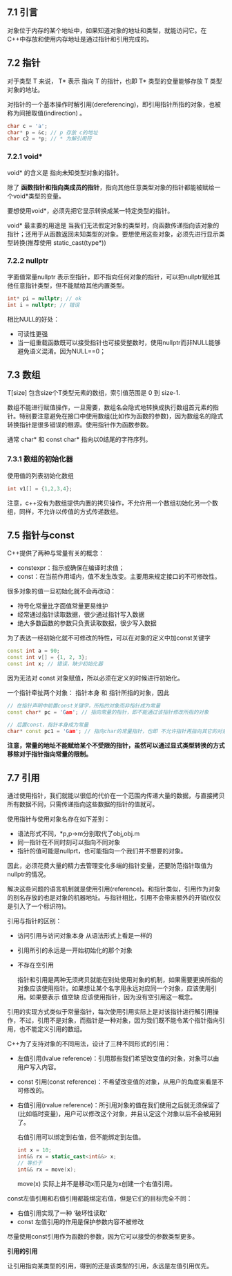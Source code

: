 ## 7.1 引言

对象位于内存的某个地址中，如果知道对象的地址和类型，就能访问它。在C++中存放和使用内存地址是通过指针和引用完成的。

## 7.2 指针

对于类型 T 来说， T* 表示 指向 T 的指针，也即 T* 类型的变量能够存放 T 类型对象的地址。

对指针的一个基本操作时解引用(dereferencing)，即引用指针所指的对象，也被称为间接取值(indirection) 。

```c++
char c = 'a';
char* p = &c; // p 存放 c的地址
char c2 = *p; // * 为解引用符
```

### 7.2.1 void*

void* 的含义是 指向未知类型对象的指针。

除了 **函数指针和指向类成员的指针**，指向其他任意类型对象的指针都能被赋给一个void*类型的变量。

要想使用void*，必须先把它显示转换成某一特定类型的指针。

void* 最主要的用途是 当我们无法假定对象的类型时，向函数传递指向该对象的指针；还用于从函数返回未知类型的对象。要想使用这些对象，必须先进行显示类型转换(推荐使用 static_cast(type*))

### 7.2.2 nullptr

字面值常量nullptr 表示空指针，即不指向任何对象的指针，可以把nullptr赋给其他任意指针类型，但不能赋给其他内置类型。

```c++
int* pi = nullptr; // ok
int i = nullptr; // 错误 
```

相比NULL的好处：

* 可读性更强
* 当一组重载函数既可以接受指针也可接受整数时，使用nullptr而非NULL能够避免语义混淆。因为NULL==0；

## 7.3 数组

T[size] 包含size个T类型元素的数组，索引值范围是 0 到 size-1.

数组不能进行赋值操作，一旦需要，数组名会隐式地转换成执行数组首元素的指针。特别要注意避免在接口中使用数组(比如作为函数的参数)，因为数组名的隐式转换指针是很多错误的根源。使用指针作为函数参数。

通常 char* 和 const char* 指向以0结尾的字符序列。

### 7.3.1 数组的初始化器

使用值的列表初始化数组

```c++
int v1[] = {1,2,3,4};
```

注意，c++没有为数组提供内置的拷贝操作，不允许用一个数组初始化另一个数组，同样，不允许以传值的方式传递数组。

## 7.5 指针与const

C++提供了两种与常量有关的概念：

* constexpr：指示或确保在编译时求值；
* const：在当前作用域内，值不发生改变。主要用来规定接口的不可修改性。

很多对象的值一旦初始化就不会再改动：

* 符号化常量比字面值常量更易维护
* 经常通过指针读取数据，很少通过指针写入数据
* 绝大多数函数的参数只负责读取数据，很少写入数据

为了表达一经初始化就不可修改的特性，可以在对象的定义中加const关键字

```c++
const int a = 90;
const int v[] = {1, 2, 3};
const int x; // 错误，缺少初始化器
```

因为无法对 const 对象赋值，所以必须在定义的时候进行初始化。

一个指针牵扯两个对象： 指针本身 和 指针所指的对象，因此

```c++
// 在指针声明中前置const关键字，所指的对象而非指针成为常量
const char* pc = 'Gam'; // 指向常量的指针，即不能通过该指针修改所指的对象

// 后置const，指针本身成为常量
char* const pc1 = 'Gam'; // 指向char的常量指针，也即 不允许指针再指向其它的对象

```

**注意，常量的地址不能赋给某个不受限的指针，虽然可以通过显式类型转换的方式移除对于指针指向常量的限制。**

## 7.7 引用

通过使用指针，我们就能以很低的代价在一个范围内传递大量的数据，与直接拷贝所有数据不同，只需传递指向这些数据的指针的值就可。

使用指针与使用对象名存在如下差别：

* 语法形式不同，*p,p->m分别取代了obj,obj.m
* 同一指针在不同时刻可以指向不同对象
* 指针的值可能是nullprt，也可能指向一个我们并不想要的对象。

因此，必须花费大量的精力去管理变化多端的指针变量，还要防范指针取值为nullptr的情况。

解决这些问题的语言机制就是使用引用(reference)。和指针类似，引用作为对象的别名存放的也是对象的机器地址。与指针相比，引用不会带来额外的开销(仅仅是引入了一个标识符)。

引用与指针的区别：

* 访问引用与访问对象本身 从语法形式上看是一样的

* 引用所引的永远是一开始初始化的那个对象

* 不存在空引用

  指针和引用是两种无须拷贝就能在别处使用对象的机制，如果需要更换所指的对象应该使用指针。如果想让某个名字用永远对应同一个对象，应该使用引用。如果要表示 值空缺 应该使用指针，因为没有空引用这一概念。

引用的实现方式类似于常量指针，每次使用引用实际上是对该指针进行解引用操作，不过，引用不是对象，而指针是一种对象，因为我们既不能令某个指针指向引用，也不能定义引用的数组。

C++为了支持对象的不同用法，设计了三种不同形式的引用：

* 左值引用(lvalue reference)：引用那些我们希望改变值的对象，对象可以由用户写入内容。

* const 引用(const reference)：不希望改变值的对象，从用户的角度来看是不可修改的。

* 右值引用(rvalue reference)：所引用对象的值在我们使用之后就无须保留了(比如临时变量)，用户可以修改这个对象，并且认定这个对象以后不会被用到了。

  右值引用可以绑定到右值，但不能绑定到左值。

  ```c++
  int x = 10;
  int&& rx = static_cast<int&&> x;
  // 等价于
  int&& rx = move(x);
  ```

  move(x) 实际上并不是移动x而只是为x创建一个右值引用。

const左值引用和右值引用都能绑定右值，但是它们的目标完全不同：

* 右值引用实现了一种 ‘破坏性读取’
* const 左值引用的作用是保护参数内容不被修改

尽量使用const引用作为函数的参数，因为它可以接受的参数类型更多。

**引用的引用**

让引用指向某类型的引用，得到的还是该类型的引用，永远是左值引用优先。